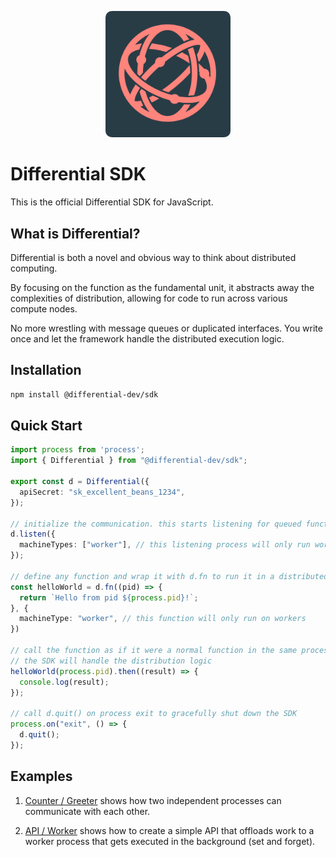 <p align="center">
  <img src="./assets/logo.png" width="200" style="border-radius: 10px" />
</p>

# Differential SDK

This is the official Differential SDK for JavaScript.

## What is Differential?

Differential is both a novel and obvious way to think about distributed computing.

By focusing on the function as the fundamental unit, it abstracts away the complexities of distribution, allowing for code to run across various compute nodes.

No more wrestling with message queues or duplicated interfaces. You write once and let the framework handle the distributed execution logic.

## Installation

```bash
npm install @differential-dev/sdk
```

## Quick Start

```ts
import process from 'process';
import { Differential } from "@differential-dev/sdk";

export const d = Differential({
  apiSecret: "sk_excellent_beans_1234",
});

// initialize the communication. this starts listening for queued function calls
d.listen({
  machineTypes: ["worker"], // this listening process will only run worker functions
});

// define any function and wrap it with d.fn to run it in a distributed manner
const helloWorld = d.fn((pid) => {
  return `Hello from pid ${process.pid}!`;
}, {
  machineType: "worker", // this function will only run on workers
})

// call the function as if it were a normal function in the same process
// the SDK will handle the distribution logic
helloWorld(process.pid).then((result) => {
  console.log(result);
});

// call d.quit() on process exit to gracefully shut down the SDK
process.on("exit", () => {
  d.quit();
});
```

## Examples

1. [Counter / Greeter](./examples/1_greet) shows how two independent processes can communicate with each other.

2. [API / Worker](./examples/2_api) shows how to create a simple API that offloads work to a worker process that gets executed in the background (set and forget).